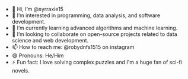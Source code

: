 - 👋 Hi, I’m @syrraxie15
- 👀 I’m interested in programming, data analysis, and software development.
- 🌱 I’m currently learning advanced algorithms and machine learning.
- 💞️ I’m looking to collaborate on open-source projects related to data science and web development.
- 📫 How to reach me: @robydnfs1515 on instagram
- 😄 Pronouns: He/Him
- ⚡ Fun fact: I love solving complex puzzles and I'm a huge fan of sci-fi novels.

<!---
syrraxie15/syrraxie15 is a ✨ special ✨ repository because its `README.md` (this file) appears on your GitHub profile.
You can click the Preview link to take a look at your changes.
--->
